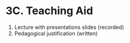 # 3C. Teaching Aid

1. Lecture with presentations slides (recorded)
2. Pedagogical justification (written)
